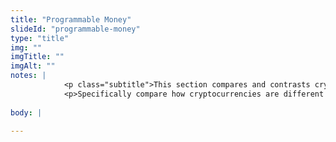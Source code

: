 ```yaml
--- 
title: "Programmable Money"
slideId: "programmable-money"
type: "title"
img: ""
imgTitle: ""
imgAlt: ""
notes: | 
            <p class="subtitle">This section compares and contrasts cryptocurrency with other currencies.</p>
            <p>Specifically compare how cryptocurrencies are different from other, traditional currencies.</p>
        
body: | 
        
---
```

